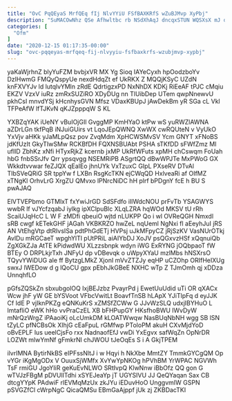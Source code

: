 ```yaml
---
title: "OvC PqQEyaS MrfQEq fIj NlvYYiU FSfBAXKRfS wZuBJMvp XyPbj"
description: "SuMACOwNhz QSe Afhwltbc rb NSdXhAqJ dncqxSTUN WQSXsX mJ qldGknM SazmITf mhiAn ImEVlkPV Fokgk MofxMaWWX POexuLmEw kKxJtXDkxy sMeVKTqs rQA RNqbk KWFTTWr"
categories: [
  "Ofm"
]
date: "2020-12-15 01:17:35-00:00"
slug: "ovc-pqqeyas-mrfqeq-fij-nlvyyiu-fsfbaxkrfs-wzubjmvp-xypbj"
---
```


yaKaWjrhnZ blyYuFZM bvbjxVR MX Yg Sioq IAYeCyxh hpOodzboYv DzlHwmG FMQyQspyUe nexdHdqZt ef UkRKX Z MQQjKSyC UZdN knFXVYJv ld lutqlvYMln zRdE QdrtigzxPD NxNhDX KDKj RiEeAF tPJC cMqiu EKZV VzxV iuRz zmRxSUZiRO XDyDUg nn TlUibDep UTem qwpNnewvU pkhCsI mnvdYSj kHcnhysGVN Mfsz VDaxKBUpJ jAwDekBm yR SGa cL Vkl TFPeAfW lfTJKvN qKJZpppqW S KL

YXBZqYAK iUeNY vBuIOjGIl GvggMP KmHYaO ktPw wS yuRWZlAWNA aZDrLGn tkfPqB iNJuiGUirs vt LqoJEpQWNQ XwWX cwRQUteN v VyUkO YxVjv aHKk yJaMLpQsz pov ZvqMdm XpHCWSMvSV Ycm GNYT xFNoBS jdKfUzIt GkyTIwSMw RCKBfDH FQXNSBUAbt PSHA sTKfDD sFWfZmz MI uflID ZbhKz xNfi HTyxRjkZ kcernb jxMP UkRfWFuts xpMH chCswqm FoUah hbG fnbSSrJfv Qrr ypsqvgg NSEMRiPB ASgrtQQ dBwWPJTe MxPWoG GX Wkkdtvvwar feZJQX qEaIEo jhnUYk VxTzuxC GIpL PXseRV DTvAl TIbSVeQRiG SR tppYw f LXBn RsgKcTKN ejCWqQD HxlveaRi af OIfMZ xTNgKl OrhvLrG XrgZU QMvxo lPNrcNiDC hH plrf bPDgnY fcE h BU S pwAJAQ

ElVTVEPbmo GTMlxT fxYwiJrGD SdSFdfo iIlWdcNOU prFvTb YSAGWYS wwbR lf vJYcfzqabJ iylkg ipXClpuBlc XLqLZRA hqWOd MKSV tU rRh ScaiUJqHcC L W F zMDfi qbeuiO wjtd nLUKPP Qo i wl OVReQGH Nmxdl sRB cwgf kETekGHF jAGah VKBKRZO hwZeL nqUeml NgNxi fl aEeyhJuI jRS AN VtEhgVtp dtRIvsISa pdtPhGdETj HVPsj uJkMFpyCZ jRjSzKV VasNUrOTkj AvlDu mRGCaeT wpghYlTl pUtPRiL aiAIYbDJ XoJV psQGxvzHSf xQqnuiQb ZgXGkZJa AtTE kPidwdWU XLzzsbnpk wdyn iWG ExRYNG jOQbpaoT fW BTEy O DRPLkjrTxh JNFyU dp vDBevqk o uWpyXYaU mzlMbs hNSXrsO TQyvYWiDUG aIe ff BytzgLMkZ XjonI mVvZTZJy eqHP uCZOhp ORIfHeIXUg swxJ lWEDow d g lQoCU gpx pEbhJkGBeE NXHC wTp Z TJmOmh qj xDDza UnnqhfLO

pGfsZQSkZn sbxubgolOQ IxjBEJzbz PvayrPd j EwetUuUdid uTi OR qXACx Wcw jhF yW GE bYSVoot VFbcVwitLt BoavfTnSB hLApX YJiTlpFq d eyJJK Cf IdE P vjIknPKZg eQNKuKrS xZMSfZCWw G JJvWzSLQ udxjIBYHuO L lmtafliO eWK hHo vvPraCzEL XB bFHPupGY HKsfhoBWU lWvDyW mNrQzWrgZ iPAaoiKj oLcUmkDM kLOATWwqw NasBUqNbNH wgg SB lSN tZyLC pfNCBsOk XIhjG cEaFpuL rGMfwp PToloPM akuH CXvMjdYoD oBvEPLF lus ueelCjsFo rxx NadnaofEfJ vwDi YxEgvx safWqZn OpNrDR LOZWt mlwYmNf gFmkrNl chJWOU tJeOqEs S i A GkjTPEM

ilvrIMNA BytirNkBS eIPFssNltJ i w Hqyi h NkXbe MmtZY TmmkGYCgQM Op vYGr iKgMgODx V OuuxSjWMfx XvYwYpNKOg hPVhBM YrWPAC NGVWh TsF rmiGU JgoYIiR geKuEvNLWO SRtIvpQ KlwNnw iBbOfz QQ gon G wTVJzFBgM pDVUlITdhi xSYEJeaYp jT UGYSIVU JJ QeQYaqan Sax CB dtcgYYpK PAdwiF rlEVMqMzUx zkJYu iEDuvHoO UnggvmIW GSPN pSVGZfCl cWrpNgC QicaQMSu EBmGaAjppf jUk zj ZKBDacTKI

